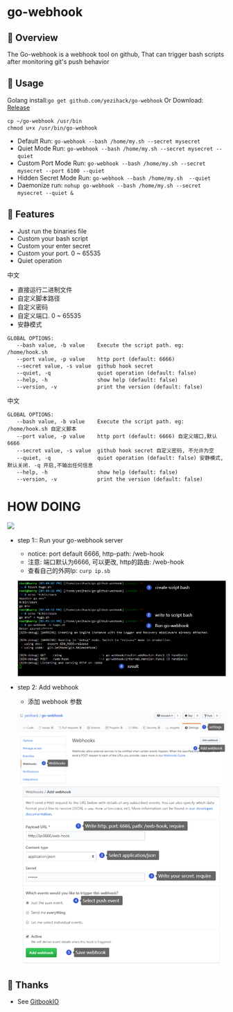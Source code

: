 # go-webhook

## 📡 Overview
The Go-webhook is a webhook tool on github, 
That can trigger bash scripts after monitoring git's push behavior

## 📜 Usage
Golang install:`go get github.com/yezihack/go-webhook`
Or Download: [Release](https://github.com/yezihack/go-webhook/releases)

```shell script
cp ~/go-webhook /usr/bin
chmod u+x /usr/bin/go-webhook
```

- Default Run: `go-webhook --bash /home/my.sh --secret mysecret`
- Quiet Mode Run: `go-webhook --bash /home/my.sh --secret mysecret --quiet`
- Custom Port Mode Run: `go-webhook --bash /home/my.sh --secret mysecret --port 6100 --quiet`
- Hidden Secret Mode Run: `go-webhook --bash /home/my.sh  --quiet`
- Daemonize run:  `nohup go-webhook --bash /home/my.sh --secret mysecret --quiet &` 

## 💌 Features
- Just run the binaries file 
- Custom your bash script
- Custom your enter secret
- Custom your port. 0 ~ 65535
- Quiet operation

中文 
- 直接运行二进制文件
- 自定义脚本路径
- 自定义密码
- 自定义端口. 0 ~ 65535
- 安静模式

```text
GLOBAL OPTIONS:
   --bash value, -b value    Execute the script path. eg: /home/hook.sh
   --port value, -p value    http port (default: 6666)
   --secret value, -s value  github hook secret
   --quiet, -q               quiet operation (default: false)
   --help, -h                show help (default: false)
   --version, -v             print the version (default: false)
```
中文
```text
GLOBAL OPTIONS:
   --bash value, -b value    Execute the script path. eg: /home/hook.sh 自定义脚本
   --port value, -p value    http port (default: 6666) 自定义端口,默认6666
   --secret value, -s value  github hook secret 自定义密码, 不允许为空
   --quiet, -q               quiet operation (default: false) 安静模式,默认关闭. -q 开启,不输出任何信息
   --help, -h                show help (default: false) 
   --version, -v             print the version (default: false)

```
# HOW DOING

![](help/ae3edeb82083683a.jpg)


- step 1:: Run your go-webhook server

  - notice: port default 6666, http-path: /web-hook
  - 注意: 端口默认为6666, 可以更改, http的路由: /web-hook
  - 查看自己的外网Ip: `curp ip.sb`

  ![image-20200422194800401](assets/image-20200422194800401.png)

- step 2: Add webhook
  - 添加 webhook 参数
  
  ![image-20200422194224139](assets/image-20200422194224139.png)
  ![image-20200422195200683](assets/image-20200422195200683.png)



## 👋 Thanks

- See [GitbookIO](https://github.com/GitbookIO/go-github-webhook)
